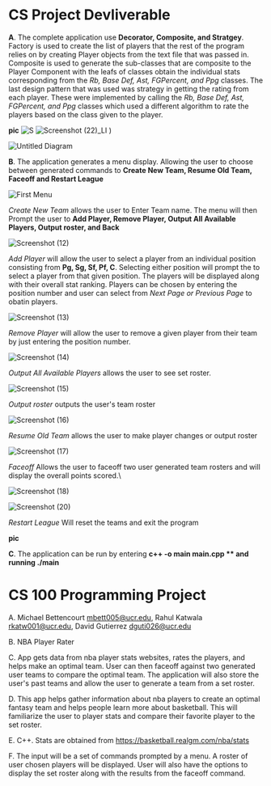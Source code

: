 # CS Project Devliverable 

**A**. The complete application use **Decorator, Composite, and Stratgey**. Factory is used to create the list of players that the rest of the program relies on by creating Player objects from the text file that was passed in. Composite is used to generate the sub-classes that are composite to the Player Component with the leafs of classes obtain the individual stats corresponding from the *Rb, Base Def, Ast, FGPercent, and Ppg* classes. The last design pattern that was used was strategy in getting the rating from each player. These were implemented by calling the *Rb, Base Def, Ast, FGPercent, and Ppg* classes which used a different algorithm to rate the players based on the class given to the player.   

**pic**
![S](https://user-images.githubusercontent.com/43631772/88321104-79b08a00-ccd3-11ea-83fe-b73547148d23.jpg)
![Screenshot (22)_LI](https://user-images.githubusercontent.com/62957652/88324508-a31fe480-ccd8-11ea-9556-45e853656496.jpg)
)

![Untitled Diagram](https://user-images.githubusercontent.com/43631772/88323091-88e50700-ccd6-11ea-9592-b08a968b91d5.jpg)



**B**. The application generates a menu display. Allowing the user to choose between generated commands to **Create New Team, Resume Old Team, Faceoff and Restart League** 


![First Menu](https://user-images.githubusercontent.com/62957652/88321007-55ed4400-ccd3-11ea-9255-7840a563e517.png)


*Create New Team* allows the user to Enter Team name. The menu will then Prompt the user to **Add Player, Remove Player, Output All Available Players, Output roster, and Back** 

![Screenshot (12)](https://user-images.githubusercontent.com/62957652/88321357-e166d500-ccd3-11ea-83e7-2d9185229ca3.png)



*Add Player* will allow the user to select a player from an individual position consisting from **Pg, Sg, Sf, Pf, C**. Selecting either position will prompt the to select a player from that given position. The players will be displayed along with their overall stat ranking. Players can be chosen by entering the position number and user can select from *Next Page or Previous Page* to obatin players.

![Screenshot (13)](https://user-images.githubusercontent.com/62957652/88321400-f6436880-ccd3-11ea-8233-fb2901421b55.png)


*Remove Player* will allow the user to remove a given player from their team by just entering the position number. 

![Screenshot (14)](https://user-images.githubusercontent.com/62957652/88321437-04918480-ccd4-11ea-8018-00125bf248f5.png)



*Output All Available Players* allows the user to see set roster.

![Screenshot (15)](https://user-images.githubusercontent.com/62957652/88321463-107d4680-ccd4-11ea-8b76-4fcfb0358038.png)


*Output roster* outputs the user's team roster


![Screenshot (16)](https://user-images.githubusercontent.com/62957652/88321484-1a06ae80-ccd4-11ea-873e-5d1e34fd0482.png)


*Resume Old Team* allows the user to make player changes or output roster

![Screenshot (17)](https://user-images.githubusercontent.com/62957652/88321507-2559da00-ccd4-11ea-8bd5-cc481663e1a9.png)



*Faceoff* Allows the user to faceoff two user generated team rosters and will display the overall points scored.\

![Screenshot (18)](https://user-images.githubusercontent.com/62957652/88321537-30146f00-ccd4-11ea-89f0-de61556e287b.png)

![Screenshot (20)](https://user-images.githubusercontent.com/62957652/88322659-e2006b00-ccd5-11ea-959c-dc08ded35fb1.png)

*Restart League* Will reset the teams and exit the program

**pic**

**C**. The application can be run by entering **c++ -o main main.cpp ** and running ./main** 








# CS 100 Programming Project
A. Michael Bettencourt mbett005@ucr.edu, Rahul Katwala rkatw001@ucr.edu, David Gutierrez dguti026@ucr.edu

B. NBA Player Rater

C. App gets data from nba player stats websites, rates the players, and helps make an optimal team. User can then faceoff against two generated user teams to compare the optimal team. The application will also store the user's past teams and allow the user to generate a team from a set roster. 

D. This app helps gather information about nba players to create an optimal fantasy team and helps people learn more about basketball. This will familiarize the user to player stats and compare their favorite player to the set roster.  

E. C++. Stats are obtained from https://basketball.realgm.com/nba/stats

F. The input will be a set of commands prompted by a menu. A roster of user chosen players will be displayed. User will also have the options to display the set roster along with the results from the faceoff command. 




